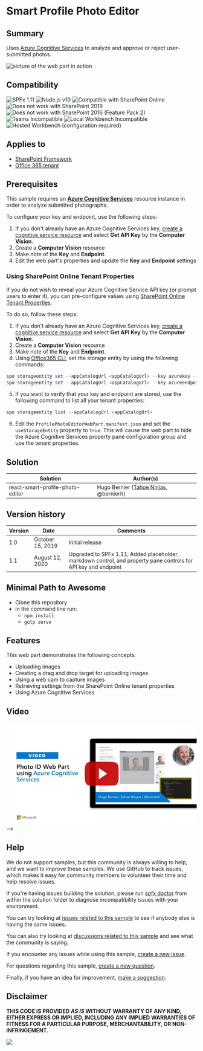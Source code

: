 # Smart Profile Photo Editor

## Summary

Uses [Azure Cognitive Services](https://azure.microsoft.com/en-us/services/cognitive-services/) to analyze and approve or reject user-submitted photos.

![picture of the web part in action](./assets/WebPartPreview.gif)

## Compatibility

![SPFx 1.11](https://img.shields.io/badge/SPFx-1.11.0-green.svg)
![Node.js v10](https://img.shields.io/badge/Node.js-v10-green.svg)
![Compatible with SharePoint Online](https://img.shields.io/badge/SharePoint%20Online-Compatible-green.svg)
![Does not work with SharePoint 2019](https://img.shields.io/badge/SharePoint%20Server%202019-Incompatible-red.svg "SharePoint Server 2019 requires SPFx 1.4.1 or lower")
![Does not work with SharePoint 2016 (Feature Pack 2)](https://img.shields.io/badge/SharePoint%20Server%202016%20(Feature%20Pack%202)-Incompatible-red.svg "SharePoint Server 2016 Feature Pack 2 requires SPFx 1.1")
![Teams Incompatible](https://img.shields.io/badge/Teams-Incompatible-lightgrey.svg)
![Local Workbench Incompatible](https://img.shields.io/badge/Local%20Workbench-Incompatible-red.svg "This solution requires access to the storage entity, which is only available on hosted pages")
![Hosted Workbench (configuration required)](https://img.shields.io/badge/Hosted%20Workbench-Compatible%20(configuration%20required)-yellow.svg "You'll need a key and endpoint to Azure Cognitive Services in the entity storage")

## Applies to

* [SharePoint Framework](https:/dev.office.com/sharepoint)
* [Office 365 tenant](https://dev.office.com/sharepoint/docs/spfx/set-up-your-development-environment)

## Prerequisites

This sample requires an [**Azure Cognitive Services**](https://azure.microsoft.com/en-us/services/cognitive-services/) resource instance in order to analyze submitted photographs.

To configure your key and endpoint, use the following steps:

1. If you don't already have an Azure Cognitive Services key, [create a cognitive service resource](https://azure.microsoft.com/en-us/try/cognitive-services/) and select **Get API Key** by the **Computer Vision**.
2. Create a **Computer Vision** resource
3. Make note of the **Key** and **Endpoint**.
4. Edit the web part's properties and update the **Key** and **Endpoint** settings

### Using SharePoint Online Tenant Properties

If you do not wish to reveal your Azure Cognitive Service API key (or prompt users to enter it), you can pre-configure values using [SharePoint Online Tenant Properties](https://docs.microsoft.com/en-us/sharepoint/dev/spfx/tenant-properties?tabs=sprest).

To do so, follow these steps:
1. If you don't already have an Azure Cognitive Services key, [create a cognitive service resource](https://azure.microsoft.com/en-us/try/cognitive-services/) and select **Get API Key** by the **Computer Vision**.
2. Create a **Computer Vision** resource
3. Make note of the **Key** and **Endpoint**.
4. Using [Office365 CLI](https://pnp.github.io/office365-cli?utm_source=msft_docs&utm_medium=page&utm_campaign=Use+SharePoint+Online+tenant+properties), set the storage entity by using the following commands:

```PowerShell
spo storageentity set --appCatalogUrl <appCatalogUrl> --key azurekey --value <value of the key>
spo storageentity set --appCatalogUrl <appCatalogUrl> --key azureendpoint --value <value of the endpoint>
```

5. If you want to verify that your key and endpoint are stored, use the following command to list all your tenant properties:

```PowerShell
spo storageentity list --appCatalogUrl <appCatalogUrl>
```

6. Edit the `ProfilePhotoEditorWebPart.manifest.json` and set the `useStorageEntity` property to `true`. This will cause the web part to hide the Azure Cognitive Services property pane configuration group and use the tenant properties.


## Solution

Solution|Author(s)
--------|---------
react-smart-profile-photo-editor | Hugo Bernier ([Tahoe Ninjas](http://tahoeninjas.blog), @bernierh)


## Version history

Version|Date|Comments
-------|----|--------
1.0|October 15, 2019|Initial release
1.1|August 12, 2020| Upgraded to SPFx 1.11; Added placeholder, markdown control, and property pane controls for API key and endpoint

## Minimal Path to Awesome

* Clone this repository
* in the command line run:
  * `npm install`
  * `gulp serve`

## Features

This web part demonstrates the following concepts:

* Uploading images
* Creating a drag and drop target for uploading images
* Using a web cam to capture images
* Retrieving settings from the SharePoint Online tenant properties
* Using Azure Cognitive Services

## Video

[![Photo ID Web Part using Azure Cognitive Services](./assets/video-thumbnail.jpg)](https://www.youtube.com/watch?v=FQITfL_EfaU "Photo ID Web Part using Azure Cognitive Services")
-->

## Help

We do not support samples, but this community is always willing to help, and we want to improve these samples. We use GitHub to track issues, which makes it easy for  community members to volunteer their time and help resolve issues.

If you're having issues building the solution, please run [spfx doctor](https://pnp.github.io/cli-microsoft365/cmd/spfx/spfx-doctor/) from within the solution folder to diagnose incompatibility issues with your environment.

You can try looking at [issues related to this sample](https://github.com/pnp/sp-dev-fx-webparts/issues?q=label%3Areact-smart-profile-photo-editor) to see if anybody else is having the same issues.

You can also try looking at [discussions related to this sample](https://github.com/pnp/sp-dev-fx-webparts/discussions?discussions_q=label%3Areact-smart-profile-photo-editor) and see what the community is saying.

If you encounter any issues while using this sample, [create a new issue](https://github.com/pnp/sp-dev-fx-webparts/issues/new?assignees=&labels=Needs%3A+Triage+%3Amag%3A%2Ctype%3Abug-suspected%2Csample%3A%20react-smart-profile-photo-editor&template=bug-report.yml&sample=react-smart-profile-photo-editor&authors=@hugoabernier&title=react-smart-profile-photo-editor%20-%20).

For questions regarding this sample, [create a new question](https://github.com/pnp/sp-dev-fx-webparts/issues/new?assignees=&labels=Needs%3A+Triage+%3Amag%3A%2Ctype%3Aquestion%2Csample%3A%20react-smart-profile-photo-editor&template=question.yml&sample=react-smart-profile-photo-editor&authors=@hugoabernier&title=react-smart-profile-photo-editor%20-%20).

Finally, if you have an idea for improvement, [make a suggestion](https://github.com/pnp/sp-dev-fx-webparts/issues/new?assignees=&labels=Needs%3A+Triage+%3Amag%3A%2Ctype%3Aenhancement%2Csample%3A%20react-smart-profile-photo-editor&template=question.yml&sample=react-smart-profile-photo-editor&authors=@hugoabernier&title=react-smart-profile-photo-editor%20-%20).



## Disclaimer

**THIS CODE IS PROVIDED *AS IS* WITHOUT WARRANTY OF ANY KIND, EITHER EXPRESS OR IMPLIED, INCLUDING ANY IMPLIED WARRANTIES OF FITNESS FOR A PARTICULAR PURPOSE, MERCHANTABILITY, OR NON-INFRINGEMENT.**


<img src="https://telemetry.sharepointpnp.com/sp-dev-fx-webparts/samples/react-smart-profile-photo-editor" />
